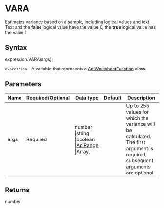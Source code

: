 # VARA

Estimates variance based on a sample, including logical values and text. Text and the **false** logical value have the value 0; the **true** logical value has the value 1.

## Syntax

expression.VARA(args);

`expression` - A variable that represents a [ApiWorksheetFunction](../ApiWorksheetFunction.md) class.

## Parameters

| **Name** | **Required/Optional** | **Data type** | **Default** | **Description** |
| ------------- | ------------- | ------------- | ------------- | ------------- |
| args | Required | number &#124;string &#124;boolean &#124;[ApiRange](../../ApiRange/ApiRange.md) &#124;Array.<number> |  | Up to 255 values for which the variance will be calculated. The first argument is required, subsequent arguments are optional. |

## Returns

number